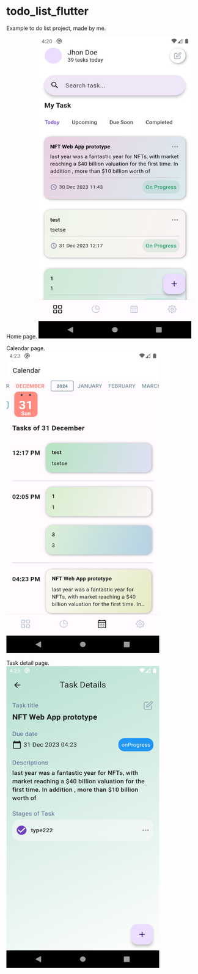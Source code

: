 # todo_list_flutter

Example to do list project, made by me.

Home page.
<img align="bottom" src="/assets/images_for_git/home_page.png?raw=true " width="400" height="790">

Calendar page.
<img src="/assets/images_for_git/calendar_page.png?raw=true" width="400" height="790">

Task detail page.
<img src="/assets/images_for_git/task_detail_page.png?raw=true " width="400" height="790">
